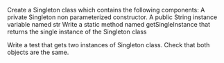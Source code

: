 Create a Singleton class which contains the following components:
A private Singleton non parameterized constructor.
A public String instance variable named str
Write a static method named getSingleInstance that returns the single instance of the Singleton class

Write a test that gets two instances of Singleton class. Check that both objects are the same.